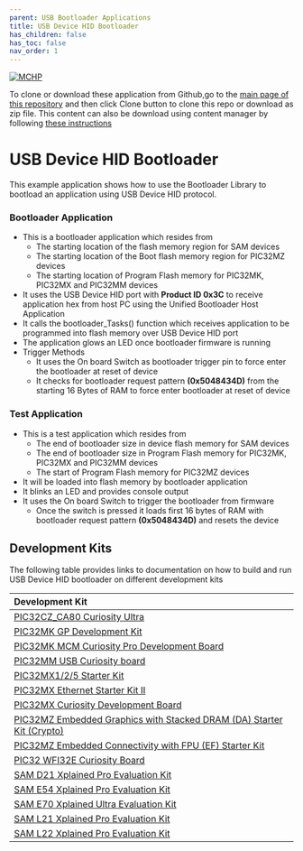 ```yaml
---
parent: USB Bootloader Applications
title: USB Device HID Bootloader
has_children: false
has_toc: false
nav_order: 1
---
```


[![MCHP](https://www.microchip.com/ResourcePackages/Microchip/assets/dist/images/logo.png)](https://www.microchip.com)

To clone or download these application from Github,go to the [main page of this repository](https://github.com/Microchip-MPLAB-Harmony/bootloader_apps_usb) and then click Clone button to clone this repo or download as zip file. This content can also be download using content manager by following [these instructions](https://github.com/Microchip-MPLAB-Harmony/contentmanager/wiki)

# USB Device HID Bootloader

This example application shows how to use the Bootloader Library to bootload an application using USB Device HID protocol.

### Bootloader Application

- This is a bootloader application which resides from
    - The starting location of the flash memory region for SAM devices
    - The starting location of the Boot flash memory region for PIC32MZ devices
    - The starting location of Program Flash memory for PIC32MK, PIC32MX and PIC32MM devices
- It uses the USB Device HID port with **Product ID 0x3C** to receive application hex from host PC using the Unified Bootloader Host Application
- It calls the bootloader_Tasks() function which receives application to be programmed into flash memory over USB Device HID port
- The application glows an LED once bootloader firmware is running
- Trigger Methods
    - It uses the On board Switch as bootloader trigger pin to force enter the bootloader at reset of device
    - It checks for bootloader request pattern **(0x5048434D)** from the starting 16 Bytes of RAM to force enter bootloader at reset of device

### Test Application

- This is a test application which resides from
    - The end of bootloader size in device flash memory for SAM devices
    - The end of bootloader size in Program Flash memory for PIC32MK, PIC32MX and PIC32MM devices
    - The start of Program Flash memory for PIC32MZ devices
- It will be loaded into flash memory by bootloader application
- It blinks an LED and provides console output
- It uses the On board Switch to trigger the bootloader from firmware
    - Once the switch is pressed it loads first 16 bytes of RAM with bootloader request pattern **(0x5048434D)** and resets the device

## Development Kits
The following table provides links to documentation on how to build and run USB Device HID bootloader on different development kits

| Development Kit |
|:---------|
|[PIC32CZ_CA80 Curiosity Ultra](docs/readme_pic32cz_ca80_curiosity_ultra.md) |
|[PIC32MK GP Development Kit](docs/readme_pic32mk_gp_db.md) |
|[PIC32MK MCM Curiosity Pro Development Board](docs/readme_pic32mk_mcm_curiosity_pro.md) |
|[PIC32MM USB Curiosity board](docs/readme_pic32mm_usb_curiosity.md) |
|[PIC32MX1/2/5 Starter Kit](docs/readme_pic32mx_125_sk.md) |
|[PIC32MX Ethernet Starter Kit II](docs/readme_pic32mx_eth_sk2.md) |
|[PIC32MX Curiosity Development Board](docs/readme_pic32mx470_curiosity.md) |
|[PIC32MZ Embedded Graphics with Stacked DRAM (DA) Starter Kit (Crypto)](docs/readme_pic32mz_das_sk.md) |
|[PIC32MZ Embedded Connectivity with FPU (EF) Starter Kit](docs/readme_pic32mz_ef_sk.md) |
|[PIC32 WFI32E Curiosity Board](docs/readme_pic32mz_w1_curiosity.md) |
|[SAM D21 Xplained Pro Evaluation Kit](docs/readme_sam_d21_xpro.md) |
|[SAM E54 Xplained Pro Evaluation Kit](docs/readme_sam_e54_xpro.md) |
|[SAM E70 Xplained Ultra Evaluation Kit](docs/readme_sam_e70_xult.md) |
|[SAM L21 Xplained Pro Evaluation Kit](docs/readme_sam_l21_xpro.md) |
|[SAM L22 Xplained Pro Evaluation Kit](docs/readme_sam_l22_xpro.md) |
